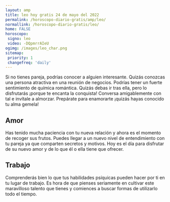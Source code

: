 ```yaml
---
layout: amp
title: leo hoy gratis 24 de mayo del 2022 
permalink: /horoscopo-diario-gratis/amp/leo/
normallink: /horoscopo-diario-gratis/leo/
home: FALSE
horoscopo:
 signo: leo
 video: -DQpmrrAIeU
ogimg: /images/leo_char.png
sitemap:
 priority: 1
 changefreq: 'daily'
---
```



Si no tienes pareja, podrías conocer a alguien interesante. Quizás conozcas una persona atractiva en una reunión de negocios. Podrías tener un fuerte sentimiento de química romántica. Quizás debas ir tras ella, pero lo disfrutarás ¡porque te encanta la conquista! Conversa amigablemente con tal e invítale a almorzar. Prepárate para enamorarte ¡quizás hayas conocido tu alma gemela!

## Amor

Has tenido mucha paciencia con tu nueva relación y ahora es el momento de recoger sus frutos. Puedes llegar a un nuevo nivel de entendimiento con tu pareja ya que comparten secretos y motivos. Hoy es el día para disfrutar de su nuevo amor y de lo que él o ella tiene que ofrecer.

## Trabajo

Comprenderás bien lo que tus habilidades psíquicas pueden hacer por ti en tu lugar de trabajo. Es hora de que pienses seriamente en cultivar este maravilloso talento que tienes y comiences a buscar formas de utilizarlo todo el tiempo.